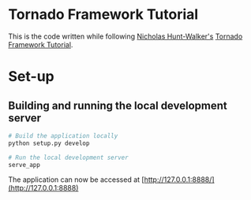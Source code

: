 # Tornado Framework Tutorial

This is the code written while following [Nicholas Hunt-Walker's](https://opensource.com/users/nhuntwalker) [Tornado Framework Tutorial](https://opensource.com/article/18/6/tornado-framework).

# Set-up

## Building and running the local development server

```python
# Build the application locally
python setup.py develop

# Run the local development server
serve_app
```

The application can now be accessed at [http://127.0.0.1:8888/](http://127.0.0.1:8888)